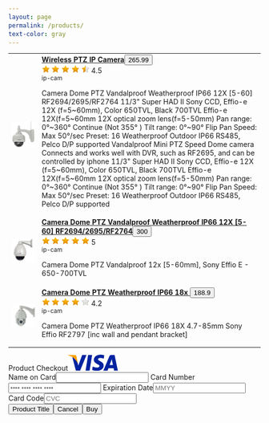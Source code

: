 ```yaml
---
layout: page
permalink: /products/
text-color: gray
---
```


<table class="table">
   <tbody>
      <tr>
         <td class="col-md-2">
            <!-- product image-->
            <a href="/products/ip-camera-1.html"><img src="/img/products/IP-PTZ-CAM-3.jpg" class="img-polaroid small-img"></a>
         </td>
         <td>
            <!-- product title--><a href="/products/ip-camera-1.html"><strong>Wireless PTZ IP Camera</strong></a><!-- buy button--><button id="buy-ip-camera-1" data-product-title="Wireless PTZ IP Camera" role="button" data-toggle="modal" class="btn btn-primary btn-mini buy"><i class="icon-shopping-cart icon-white"></i>265.99</button>
            <div>
               <!-- product rating--><span id="rating-ip-camera-1" data-rating="4.5" class="stars" title="good" style="cursor: default; width: 100px;"><img src="/img/star-on.png" alt="1" title="good">&nbsp;<img src="/img/star-on.png" alt="2" title="good">&nbsp;<img src="/img/star-on.png" alt="3" title="good">&nbsp;<img src="/img/star-on.png" alt="4" title="good">&nbsp;<img src="/img/star-half.png" alt="5" title="good"><input type="hidden" name="score" value="4.5" readonly="readonly"></span><span> 4.5</span>
            </div>
            <!-- product information-->
            <div>
               <small class="muted">
                  <div>ip-cam</div>
               </small>
            </div>
            <!-- product description-->
            <p>Camera Dome PTZ Vandalproof Weatherproof IP66 12X [5-60] RF2694/2695/RF2764
               11/3" Super HAD II Sony CCD, Effio-e 12X (f=5~60mm),
               Color 650TVL, Black 700TVL
               Effio-e 12X(f=5~60mm
               12X optical zoom lens(f=5-50mm)
               Pan range: 0°~360° Continue (Not 355° )
               Tilt range: 0°~90° Flip
               Pan Speed: Max 50°/sec Preset: 16
               Weatherproof Outdoor IP66
               RS485, Pelco D/P supported
               Vandalproof Mini PTZ Speed Dome camera
               Connects and works well with DVR, such as RF2695, and can be controlled by iphone
               11/3" Super HAD II Sony CCD, Effio-e 12X (f=5~60mm),
               Color 650TVL, Black 700TVL
               Effio-e 12X(f=5~60mm
               12X optical zoom lens(f=5-50mm)
               Pan range: 0°~360° Continue (Not 355° )
               Tilt range: 0°~90° Flip
               Pan Speed: Max 50°/sec Preset: 16
               Weatherproof Outdoor IP66
               RS485, Pelco D/P supported
            </p>
         </td>
      </tr>
      <tr>
         <td class="span2">
            <!-- product image--><a href="/products/ip-camera-2.html"><img src="/img/products/IP-PTZ-CAM-2.jpg" class="img-polaroid small-img"></a>
         </td>
         <td>
            <!-- product title--><a href="/products/ip-camera-2.html"><strong>Camera Dome PTZ Vandalproof Weatherproof IP66 12X [5-60] RF2694/2695/RF2764</strong></a><!-- buy button--><button id="buy-ip-camera-2" data-product-title="Camera Dome PTZ Vandalproof Weatherproof IP66 12X [5-60] RF2694/2695/RF2764" role="button" data-toggle="modal" class="btn btn-primary btn-mini buy"><i class="icon-shopping-cart icon-white"></i>300</button>
            <div>
               <!-- product rating--><span id="rating-ip-camera-2" data-rating="5" class="stars" title="gorgeous" style="cursor: default; width: 100px;"><img src="/img/star-on.png" alt="1" title="gorgeous">&nbsp;<img src="/img/star-on.png" alt="2" title="gorgeous">&nbsp;<img src="/img/star-on.png" alt="3" title="gorgeous">&nbsp;<img src="/img/star-on.png" alt="4" title="gorgeous">&nbsp;<img src="/img/star-on.png" alt="5" title="gorgeous"><input type="hidden" name="score" value="5" readonly="readonly"></span><span> 5</span>
            </div>
            <!-- product information-->
            <div>
               <small class="muted">
                  <div>ip-cam</div>
               </small>
            </div>
            <!-- product description-->
            <p>Camera Dome PTZ Vandalproof 12x [5-60mm], Sony Effio E - 650-700TVL</p>
         </td>
      </tr>
      <tr>
         <td class="span2">
            <!-- product image--><a href="/products/ip-camera-3"><img src="/img/products/IP-PTZ-CAM-1.jpg" class="img-polaroid small-img"></a>
         </td>
         <td>
            <!-- product title--><a href="/products/ip-camera-3"><strong>Camera Dome PTZ Weatherproof IP66 18x </strong></a><!-- buy button--><button id="buy-ip-camera-3" data-product-title="Camera Dome PTZ Weatherproof IP66 18x " role="button" data-toggle="modal" class="btn btn-primary btn-mini buy"><i class="icon-shopping-cart icon-white"></i>188.9</button>
            <div>
               <!-- product rating--><span id="rating-ip-camera-3" data-rating="4.2" class="stars" title="good" style="cursor: default; width: 100px;"><img src="/img/star-on.png" alt="1" title="good">&nbsp;<img src="/img/star-on.png" alt="2" title="good">&nbsp;<img src="/img/star-on.png" alt="3" title="good">&nbsp;<img src="/img/star-on.png" alt="4" title="good">&nbsp;<img src="/img/star-off.png" alt="5" title="good"><input type="hidden" name="score" value="4.2" readonly="readonly"></span><span> 4.2</span>
            </div>
            <!-- product information-->
            <div>
               <small class="muted">
                  <div>ip-cam</div>
               </small>
            </div>
            <!-- product description-->
            <p>Camera Dome PTZ Weatherproof IP66 18X 4.7-85mm Sony Effio RF2797 [inc wall and pendant bracket]</p>
         </td>
      </tr>
   </tbody>
</table>
<div id="modal" tabindex="-1" role="dialog" aria-labelledby="myModalLabel" aria-hidden="true" class="modal hide fade">
   <div class="modal-header"><span class="lead">Product Checkout<img src="/img/new_visa_medium.gif" class="pull-right"></span></div>
   <div class="modal-body"><label><i class="icon-user"></i><span> Name on Card</span></label><input type="text" class="input-medium"><label><i class="icon-barcode"></i><span> Card Number</span></label><input type="text" placeholder="•••• •••• •••• ••••" maxlength="16" class="input-medium"><label><i class="icon-time"></i><span> Expiration Date</span></label><input type="text" placeholder="MMYY" maxlength="4" class="input-mini"><label><i class="icon-qrcode"></i><span> Card Code</span></label><input type="text" placeholder="CVC" maxlength="4" class="input-mini"></div>
   <div class="modal-footer"><button id="product-title" class="btn btn-small btn-success pull-left">Product Title</button><button data-dismiss="modal" aria-hidden="true" class="btn">Cancel</button><button id="buy-confirm" class="btn btn-primary">Buy</button></div>
</div>